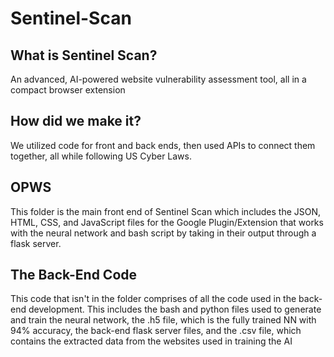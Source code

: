 # Sentinel-Scan

## What is Sentinel Scan?
An advanced, AI-powered website vulnerability assessment tool, all in a compact browser extension

## How did we make it?

We utilized code for front and back ends, then used APIs to connect them together, all while following US Cyber Laws.

## OPWS
This folder is the main front end of Sentinel Scan which includes the JSON, HTML, CSS, and JavaScript files for the Google Plugin/Extension that works with the neural network and bash script by taking in their output through a flask server.

## The Back-End Code
This code that isn't in the folder comprises of all the code used in the back-end development. This includes the bash and python files used to generate and train the neural network, the .h5 file, which is the fully trained NN with 94% accuracy, the back-end flask server files, and the .csv file, which contains the extracted data from the websites used in training the AI
